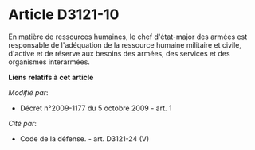 # Article D3121-10

En matière de ressources humaines, le chef d'état-major des armées est responsable de l'adéquation de la ressource humaine
militaire et civile, d'active et de réserve aux besoins des armées, des services et des organismes interarmées.

**Liens relatifs à cet article**

_Modifié par_:

  - Décret n°2009-1177 du 5 octobre 2009 - art. 1

_Cité par_:

  - Code de la défense. - art. D3121-24 (V)
